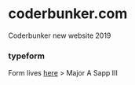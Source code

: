 # coderbunker.com
Coderbunker new website 2019
### typeform ###
Form lives [here](https://admin.typeform.com/form/pFThlj/share#/link) > Major A Sapp III
